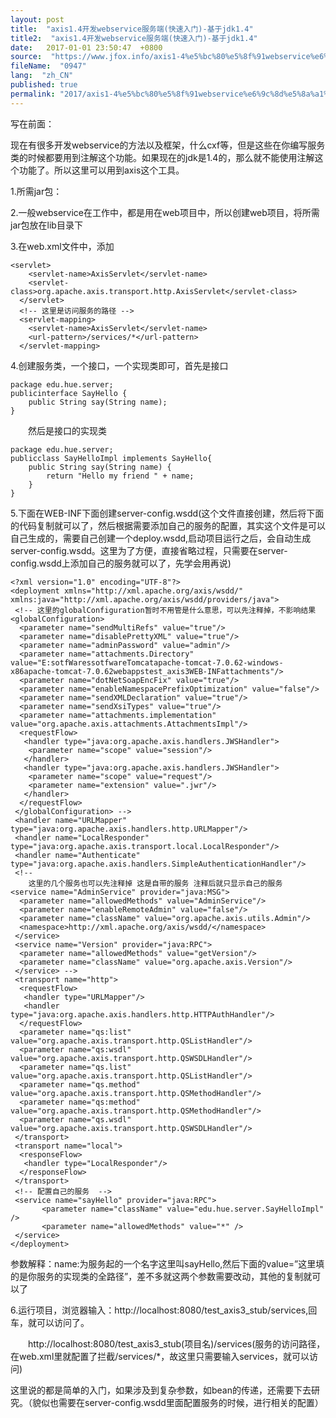 ```yaml
---
layout: post
title:  "axis1.4开发webservice服务端(快速入门)-基于jdk1.4"
title2:  "axis1.4开发webservice服务端(快速入门)-基于jdk1.4"
date:   2017-01-01 23:50:47  +0800
source:  "https://www.jfox.info/axis1-4%e5%bc%80%e5%8f%91webservice%e6%9c%8d%e5%8a%a1%e7%ab%af-%e5%bf%ab%e9%80%9f%e5%85%a5%e9%97%a8-%e5%9f%ba%e4%ba%8ejdk1-4.html"
fileName:  "0947"
lang:  "zh_CN"
published: true
permalink: "2017/axis1-4%e5%bc%80%e5%8f%91webservice%e6%9c%8d%e5%8a%a1%e7%ab%af-%e5%bf%ab%e9%80%9f%e5%85%a5%e9%97%a8-%e5%9f%ba%e4%ba%8ejdk1-4.html"
---
```


写在前面：

现在有很多开发webservice的方法以及框架，什么cxf等，但是这些在你编写服务类的时候都要用到注解这个功能。如果现在的jdk是1.4的，那么就不能使用注解这个功能了。所以这里可以用到axis这个工具。

1.所需jar包：

2.一般webservice在工作中，都是用在web项目中，所以创建web项目，将所需jar包放在lib目录下

3.在web.xml文件中，添加

    <servlet>
        <servlet-name>AxisServlet</servlet-name>
        <servlet-class>org.apache.axis.transport.http.AxisServlet</servlet-class>
      </servlet>
      <!-- 这里是访问服务的路径 -->
      <servlet-mapping>
        <servlet-name>AxisServlet</servlet-name>
        <url-pattern>/services/*</url-pattern>
      </servlet-mapping>

4.创建服务类，一个接口，一个实现类即可，首先是接口

    package edu.hue.server;
    publicinterface SayHello {
        public String say(String name);
    }

　　然后是接口的实现类

    package edu.hue.server;
    publicclass SayHelloImpl implements SayHello{
        public String say(String name) {
            return "Hello my friend " + name;
        }
    }

5.下面在WEB-INF下面创建server-config.wsdd(这个文件直接创建，然后将下面的代码复制就可以了，然后根据需要添加自己的服务的配置，其实这个文件是可以自己生成的，需要自己创建一个deploy.wsdd,启动项目运行之后，会自动生成server-config.wsdd。这里为了方便，直接省略过程，只需要在server-config.wsdd上添加自己的服务就可以了，先学会用再说)

    <?xml version="1.0" encoding="UTF-8"?>
    <deployment xmlns="http://xml.apache.org/axis/wsdd/" xmlns:java="http://xml.apache.org/axis/wsdd/providers/java">
     <!-- 这里的globalConfiguration暂时不用管是什么意思，可以先注释掉，不影响结果 
    <globalConfiguration>
      <parameter name="sendMultiRefs" value="true"/>
      <parameter name="disablePrettyXML" value="true"/>
      <parameter name="adminPassword" value="admin"/>
      <parameter name="attachments.Directory" value="E:sotfWaressotfwareTomcatapache-tomcat-7.0.62-windows-x86apache-tomcat-7.0.62webappstest_axis3WEB-INFattachments"/>
      <parameter name="dotNetSoapEncFix" value="true"/>
      <parameter name="enableNamespacePrefixOptimization" value="false"/>
      <parameter name="sendXMLDeclaration" value="true"/>
      <parameter name="sendXsiTypes" value="true"/>
      <parameter name="attachments.implementation" value="org.apache.axis.attachments.AttachmentsImpl"/>
      <requestFlow>
       <handler type="java:org.apache.axis.handlers.JWSHandler">
        <parameter name="scope" value="session"/>
       </handler>
       <handler type="java:org.apache.axis.handlers.JWSHandler">
        <parameter name="scope" value="request"/>
        <parameter name="extension" value=".jwr"/>
       </handler>
      </requestFlow>
     </globalConfiguration> -->
     <handler name="URLMapper" type="java:org.apache.axis.handlers.http.URLMapper"/>
     <handler name="LocalResponder" type="java:org.apache.axis.transport.local.LocalResponder"/>
     <handler name="Authenticate" type="java:org.apache.axis.handlers.SimpleAuthenticationHandler"/>
     <!-- 
        这里的几个服务也可以先注释掉 这是自带的服务 注释后就只显示自己的服务
    <service name="AdminService" provider="java:MSG">
      <parameter name="allowedMethods" value="AdminService"/>
      <parameter name="enableRemoteAdmin" value="false"/>
      <parameter name="className" value="org.apache.axis.utils.Admin"/>
      <namespace>http://xml.apache.org/axis/wsdd/</namespace>
     </service>
     <service name="Version" provider="java:RPC">
      <parameter name="allowedMethods" value="getVersion"/>
      <parameter name="className" value="org.apache.axis.Version"/>
     </service> -->
     <transport name="http">
      <requestFlow>
       <handler type="URLMapper"/>
       <handler type="java:org.apache.axis.handlers.http.HTTPAuthHandler"/>
      </requestFlow>
      <parameter name="qs:list" value="org.apache.axis.transport.http.QSListHandler"/>
      <parameter name="qs:wsdl" value="org.apache.axis.transport.http.QSWSDLHandler"/>
      <parameter name="qs.list" value="org.apache.axis.transport.http.QSListHandler"/>
      <parameter name="qs.method" value="org.apache.axis.transport.http.QSMethodHandler"/>
      <parameter name="qs:method" value="org.apache.axis.transport.http.QSMethodHandler"/>
      <parameter name="qs.wsdl" value="org.apache.axis.transport.http.QSWSDLHandler"/>
     </transport>
     <transport name="local">
      <responseFlow>
       <handler type="LocalResponder"/>
      </responseFlow>
     </transport>
     <!-- 配置自己的服务  -->
     <service name="sayHello" provider="java:RPC">
           <parameter name="className" value="edu.hue.server.SayHelloImpl" />
           <parameter name="allowedMethods" value="*" />
     </service>
    </deployment>

参数解释：name:为服务起的一个名字这里叫sayHello,然后下面的value=”这里填的是你服务的实现类的全路径”，差不多就这两个参数需要改动，其他的复制就可以了

6.运行项目，浏览器输入：http://localhost:8080/test_axis3_stub/services,回车，就可以访问了。

　　http://localhost:8080/test_axis3_stub(项目名)/services(服务的访问路径，在web.xml里就配置了拦截/services/*，故这里只需要输入services，就可以访问)

这里说的都是简单的入门，如果涉及到复杂参数，如bean的传递，还需要下去研究。（貌似也需要在server-config.wsdd里面配置服务的时候，进行相关的配置）
